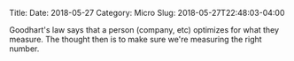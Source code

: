 Title: 
Date: 2018-05-27
Category: Micro
Slug: 2018-05-27T22:48:03-04:00

Goodhart's law says that a person (company, etc) optimizes for what they measure. The thought then is to make sure we're measuring the right number. 